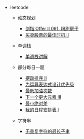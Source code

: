 * leetcode
  * 动态规划
    * [剑指 Offer II 091. 粉刷房子](leetcode/动态规划/剑指%20Offer%20II%20091.%20粉刷房子.md)
    * [买卖股票的最佳时机 II](leetcode/动态规划/%E4%B9%B0%E5%8D%96%E8%82%A1%E7%A5%A8%E7%9A%84%E6%9C%80%E4%BD%B3%E6%97%B6%E6%9C%BA%20II.md)
  * 单调栈
    * [单调栈讲解](leetcode/单调栈/单调栈讲解.md)

  * 部分每日一题
    * [摆动排序 II](部分每日一题/../leetcode/部分每日一题/摆动排序%20II.md)
    * [为运算表达式设计优先级](部分每日一题/../leetcode/部分每日一题/%E4%B8%BA%E8%BF%90%E7%AE%97%E8%A1%A8%E8%BE%BE%E5%BC%8F%E8%AE%BE%E8%AE%A1%E4%BC%98%E5%85%88%E7%BA%A7.md)
    * [最低加油次数](部分每日一题/../leetcode/部分每日一题/%E6%9C%80%E4%BD%8E%E5%8A%A0%E6%B2%B9%E6%AC%A1%E6%95%B0.md)
    * [下一个更大元素 III](部分每日一题/../leetcode/部分每日一题/%E4%B8%8B%E4%B8%80%E4%B8%AA%E6%9B%B4%E5%A4%A7%E5%85%83%E7%B4%A0%20III.md)
    * [最小绝对差](部分每日一题/../leetcode/部分每日一题/%E6%9C%80%E5%B0%8F%E7%BB%9D%E5%AF%B9%E5%B7%AE.md)
    * [我的日程安排表 I](部分每日一题/../leetcode/部分每日一题/%E6%9C%80%E5%B0%8F%E7%BB%9D%E5%AF%B9%E5%B7%AE.md)

  * 字符串
    * [无重复字符的最长子串](leetcode/字符串/无重复字符的最长子串.md)
